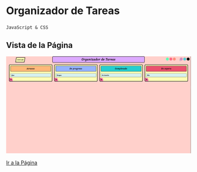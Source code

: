 # Organizador de Tareas
`JavaScript & CSS`

## Vista de la Página

![image](vista.gif)

[Ir a la Página](https://laughing-bose-22e57c.netlify.app/)